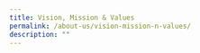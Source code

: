 ```yaml
---
title: Vision, Mission & Values
permalink: /about-us/vision-mission-n-values/
description: ""
---
```

